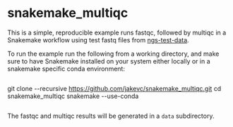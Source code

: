 # snakemake_multiqc 

This is a simple, reproducible example runs fastqc, followed by multiqc in a Snakemake workflow using test fastq files from [ngs-test-data](https://github.com/snakemake-workflows/ngs-test-data).

To run the example run the following from a working directory, and make sure to have Snakemake installed on your system either locally or in a snakemake specific conda environment:

```
```
git clone --recursive https://github.com/jakevc/snakemake_multiqc.git
cd snakemake_multiqc
snakemake --use-conda
```
```

The fastqc and multiqc results will be generated in a `data` subdirectory. 
